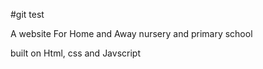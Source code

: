 #git test


A website For Home and Away nursery and primary school

built on Html, css and Javscript


